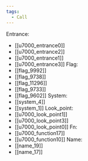 ```yaml
---
tags:
  - Call
---
```

Entrance:
- [[u7000_entrance0]]
- [[u7000_entrance2]]
- [[u7000_entrance1]]
- [[u7000_entrance3]]
Flag:
- [[flag_9992]]
- [[flag_9738]]
- [[flag_11296]]
- [[flag_9733]]
- [[flag_9602]]
System:
- [[system_4]]
- [[system_1]]
Look_point:
- [[u7000_look_point1]]
- [[u7000_look_point3]]
- [[u7000_look_point0]]
Fn:
- [[u7000_function17]]
- [[u7000_function10]]
Name:
- [[name_19]]
- [[name_17]]
